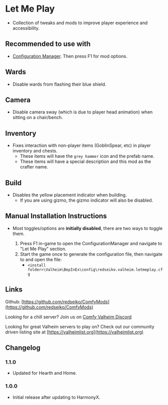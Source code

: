 # Let Me Play

  * Collection of tweaks and mods to improve player experience and accessibility.

## Recommended to use with
- [Configuration Manager](https://www.nexusmods.com/valheim/mods/740)﻿. Then press F1 for mod options.


## Wards

  * Disable wards from flashing their blue shield.

## Camera

  * Disable camera sway (which is due to player head animation) when sitting on a chair/bench.

## Inventory

  * Fixes interaction with non-player items (GoblinSpear, etc) in player inventory and chests.
    * These items will have the `grey hammer` icon and the prefab name.
    * These items will have a special description and this mod as the crafter name.

## Build

  * Disables the yellow placement indicator when building.
    * If you are using gizmo, the gizmo indicator will also be disabled.

## Manual Installation Instructions

* Most toggles/options are **initially disabled**, there are two ways to toggle them.

  1) Press F1 in-game to open the ConfigurationManager and navigate to "Let Me Play" section.
  2) Start the game once to generate the configuration file, then navigate to and open the file:
     * `<install folder>\Valheim\BepInEx\config\redseiko.valheim.letmeplay.cfg`


## Links

Github: [https://github.com/redseiko/ComfyMods](https://github.com/redseiko/ComfyMods)

Looking for a chill server? Join us on [Comfy Valheim Discord](https://discord.gg/ameHJz5PFk)

Looking for great Valheim servers to play on? Check out our community driven listing site at [https://valheimlist.org](https://valheimlist.org)


## Changelog

### 1.1.0

  * Updated for Hearth and Home.

### 1.0.0

  * Initial release after updating to HarmonyX.